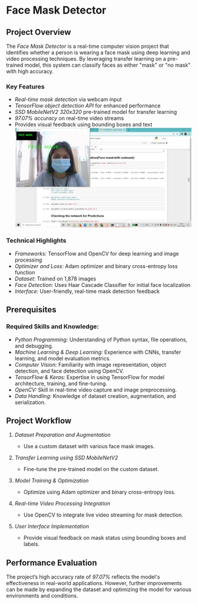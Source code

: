 # Face Mask Detector

## Project Overview
The *Face Mask Detector* is a real-time computer vision project that identifies whether a person is wearing a face mask using deep learning and video processing techniques. By leveraging transfer learning on a pre-trained model, this system can classify faces as either "mask" or "no mask" with high accuracy.

### Key Features
- *Real-time mask detection* via webcam input
- *TensorFlow object detection API* for enhanced performance
- *SSD MobileNetV2 320x320* pre-trained model for transfer learning
- *97.07% accuracy* on real-time video streams
- Provides visual feedback using bounding boxes and text
![Mask Detection Example](image.png.jpg)
### Technical Highlights
- *Frameworks:* TensorFlow and OpenCV for deep learning and image processing
- *Optimizer and Loss:* Adam optimizer and binary cross-entropy loss function
- *Dataset:* Trained on 1,878 images
- *Face Detection:* Uses Haar Cascade Classifier for initial face localization
- *Interface:* User-friendly, real-time mask detection feedback

## Prerequisites

### Required Skills and Knowledge:
- *Python Programming:* Understanding of Python syntax, file operations, and debugging.
- *Machine Learning & Deep Learning:* Experience with CNNs, transfer learning, and model evaluation metrics.
- *Computer Vision:* Familiarity with image representation, object detection, and face detection using OpenCV.
- *TensorFlow & Keras:* Expertise in using TensorFlow for model architecture, training, and fine-tuning.
- *OpenCV:* Skill in real-time video capture and image preprocessing.
- *Data Handling:* Knowledge of dataset creation, augmentation, and serialization.

## Project Workflow

1. *Dataset Preparation and Augmentation*
   - Use a custom dataset with various face mask images.
   
2. *Transfer Learning using SSD MobileNetV2*
   - Fine-tune the pre-trained model on the custom dataset.

3. *Model Training & Optimization*
   - Optimize using Adam optimizer and binary cross-entropy loss.
   
4. *Real-time Video Processing Integration*
   - Use OpenCV to integrate live video streaming for mask detection.
   
5. *User Interface Implementation*
   - Provide visual feedback on mask status using bounding boxes and labels.

## Performance Evaluation
The project’s high accuracy rate of *97.07%* reflects the model's effectiveness in real-world applications. However, further improvements can be made by expanding the dataset and optimizing the model for various environments and conditions.
